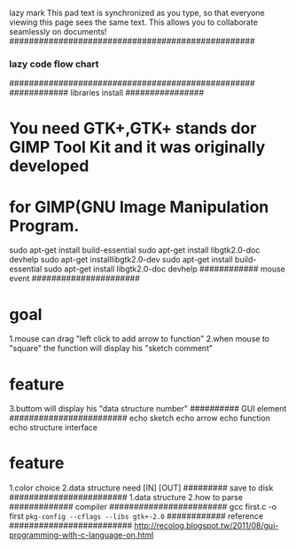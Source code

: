 lazy mark
This pad text is synchronized as you type, so that everyone viewing this page sees the same text.  This allows you to collaborate seamlessly on documents!
##################################################
###           lazy code flow chart             ###
##################################################
############ libraries install ################
#    You need GTK+,GTK+ stands dor GIMP Tool Kit and it was originally developed 
# for GIMP(GNU Image Manipulation Program.
sudo apt-get install build-essential
sudo apt-get install libgtk2.0-doc devhelp
sudo apt-get installlibgtk2.0-dev
sudo apt-get install build-essential
sudo apt-get install libgtk2.0-doc devhelp
############ mouse event ######################
# goal
1.mouse can drag "left click to add arrow to function"
2.when mouse to "square" the function will display his "sketch comment"
# feature
3.buttom will display his "data structure number" 
########## GUI element ########################
echo sketch
echo arrow
echo function
echo structure interface
# feature
1.color choice
2.data structure need [IN] [OUT]
######### save to disk ########################
1.data structure
2.how to parse
############# compiler ########################
gcc first.c -o first `pkg-config --cflags --libs gtk+-2.0`
############ reference #########################
http://recolog.blogspot.tw/2011/08/gui-programming-with-c-language-on.html

